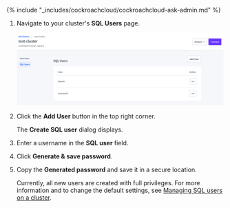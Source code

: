 {% include "_includes/cockroachcloud/cockroachcloud-ask-admin.md" %}

1. Navigate to your cluster's **SQL Users** page.

    ![SQL users](/images/cockroachcloud/sql-users.png)

1. Click the **Add User** button in the top right corner.

    The **Create SQL user** dialog displays.

1. Enter a username in the **SQL user** field.
1. Click **Generate & save password**.
1. Copy the **Generated password** and save it in a secure location.

    Currently, all new users are created with full privileges. For more information and to change the default settings, see [Managing SQL users on a cluster](managing-access.md#manage-sql-users-on-a-cluster).
